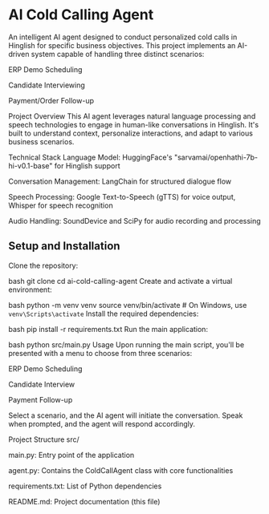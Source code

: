 
# AI Cold Calling Agent
An intelligent AI agent designed to conduct personalized cold calls in Hinglish for specific business objectives. This project implements an AI-driven system capable of handling three distinct scenarios:

ERP Demo Scheduling

Candidate Interviewing

Payment/Order Follow-up

Project Overview
This AI agent leverages natural language processing and speech technologies to engage in human-like conversations in Hinglish. It's built to understand context, personalize interactions, and adapt to various business scenarios.

Technical Stack
Language Model: HuggingFace's "sarvamai/openhathi-7b-hi-v0.1-base" for Hinglish support

Conversation Management: LangChain for structured dialogue flow

Speech Processing: Google Text-to-Speech (gTTS) for voice output, Whisper for speech recognition

Audio Handling: SoundDevice and SciPy for audio recording and processing

## Setup and Installation
Clone the repository:

bash
git clone 
cd ai-cold-calling-agent
Create and activate a virtual environment:

bash
python -m venv venv
source venv/bin/activate  # On Windows, use `venv\Scripts\activate`
Install the required dependencies:

bash
pip install -r requirements.txt
Run the main application:

bash
python src/main.py
Usage
Upon running the main script, you'll be presented with a menu to choose from three scenarios:

ERP Demo Scheduling

Candidate Interview

Payment Follow-up

Select a scenario, and the AI agent will initiate the conversation. Speak when prompted, and the agent will respond accordingly.

Project Structure
src/

main.py: Entry point of the application

agent.py: Contains the ColdCallAgent class with core functionalities

requirements.txt: List of Python dependencies

README.md: Project documentation (this file)
